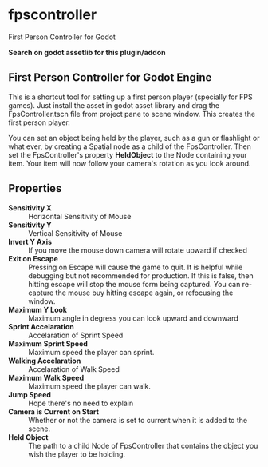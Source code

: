 # fpscontroller
First Person Controller for Godot

<b>Search on godot assetlib for this plugin/addon</b>

<h2>First Person Controller for Godot Engine</h2>
<p>This is a shortcut tool for setting up a first person player (specially for FPS games). Just install the asset in godot asset library
and drag the FpsController.tscn file from project pane to scene window. This creates the first person player.</p>

<p>You can set an object being held by the player, such as a gun or flashlight or what ever, by creating a Spatial node as a child of the FpsController. Then set the FpsController's property <b>HeldObject</b> to the Node containing your item. Your item will now follow your camera's rotation as you look around.</p>

<h2>Properties</h2>
<b>Sensitivity X</b>
<dd>Horizontal Sensitivity of Mouse</dd>
<b>Sensitivity Y</b>
<dd>Vertical Sensitivity of Mouse</dd>
<b>Invert Y Axis</b>
<dd>If you move the mouse down camera will rotate upward if checked</dd>
<b>Exit on Escape</b>
<dd>Pressing on Escape will cause the game to quit. It is helpful while debugging but not recommended for production. If this is false, then hitting escape will stop the mouse form being captured. You can re-capture the mouse buy hitting escape again, or refocusing the window.</dd>
<b>Maximum Y Look</b>
<dd>Maximum angle in degress you can look upward and downward</dd>
<b>Sprint Accelaration</b>
<dd>Accelaration of Sprint Speed</dd>
<b>Maximum Sprint Speed</b>
<dd>Maximum speed the player can sprint.</dd>
<b>Walking Accelaration</b>
<dd>Accelaration of Walk Speed</dd>
<b>Maximum Walk Speed</b>
<dd>Maximum speed the player can walk.</dd>
<b>Jump Speed</b>
<dd>Hope there's no need to explain</dd>
<b>Camera is Current on Start</b>
<dd>Whether or not the camera is set to current when it is added to the scene.</dd>
<b>Held Object</b>
<dd>The path to a child Node of FpsController that contains the object you wish the player to be holding.</dd>
